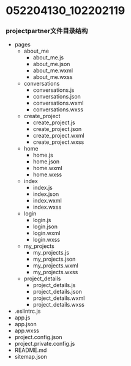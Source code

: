 # 052204130_102202119
### projectpartner文件目录结构
- pages
  - about_me
    - about_me.js
    - about_me.json
    - about_me.wxml
    - about_me.wxss
  - conversations
    - conversations.js
    - conversations.json
    - conversations.wxml
    - conversations.wxss
  - create_project
    - create_project.js
    - create_project.json
    - create_project.wxml
    - create_project.wxss
  - home
    - home.js
    - home.json
    - home.wxml
    - home.wxss
  - index
    - index.js
    - index.json
    - index.wxml
    - index.wxss
  - login
    - login.js
    - login.json
    - login.wxml
    - login.wxss
  - my_projects
    - my_projects.js
    - my_projects.json
    - my_projects.wxml
    - my_projects.wxss
  - project_details
    - project_details.js
    - project_details.json
    - project_details.wxml
    - project_details.wxss
- .eslintrc.js
- app.js
- app.json
- app.wxss
- project.config.json
- project.private.config.js
- README.md
- sitemap.json
